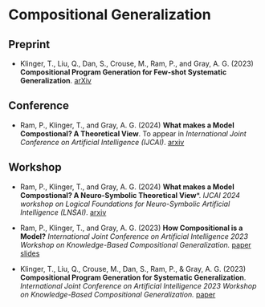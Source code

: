 # Compositional Generalization

## Preprint

- Klinger, T., Liu, Q., Dan, S., Crouse, M., Ram, P., and Gray, A. G. (2023) **Compositional Program Generation for Few-shot Systematic Generalization**. [arXiv](https://arxiv.org/abs/2309.16467)

## Conference

- Ram, P., Klinger, T., and Gray, A. G. (2024) **What makes a Model Compostional? A Theoretical View**. To appear in *International Joint Conference on Artificial Intelligence (IJCAI)*. [arxiv](https://arxiv.org/pdf/2405.02350)

## Workshop

- Ram, P., Klinger, T., and Gray, A. G. (2024) **What makes a Model Compostional? A Neuro-Symbolic Theoretical View***. *IJCAI 2024 workshop on Logical Foundations for Neuro-Symbolic Artificial Intelligence (LNSAI)*. [arxiv](https://arxiv.org/pdf/2405.02350)

- Ram, P., Klinger, T., and Gray, A. G. (2023) **How Compositional is a Model?** *International Joint Conference on Artificial Intelligence 2023 Workshop on Knowledge-Based Compositional Generalization.* [paper](https://openreview.net/pdf?id=OImyRhNLv3) [slides](./papers/2023/RKG_KBCG_IJCAI23.slides.pdf)

- Klinger, T., Liu, Q., Crouse, M., Dan, S., Ram, P., & Gray, A. G. (2023) **Compositional Program Generation for Systematic Generalization**. *International Joint Conference on Artificial Intelligence 2023 Workshop on Knowledge-Based Compositional Generalization.* [paper](https://openreview.net/pdf?id=Wxj9U0ySU-s)
